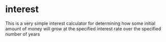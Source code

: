 # interest
This is a very simple interest calculator for determining how some initial amount of money will grow at the specified interest rate over the specified number of years
